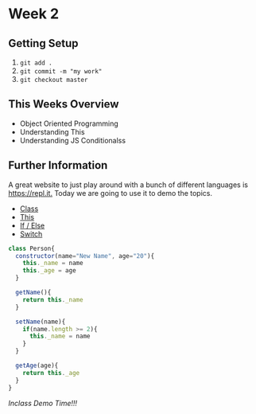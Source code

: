 # Week 2

## Getting Setup

1. `git add .`
2. `git commit -m "my work"`
3. `git checkout master`

## This Weeks Overview

- Object Oriented Programming
- Understanding This
- Understanding JS Conditionalss

## Further Information

A great website to just play around with a bunch of different languages
is <https://repl.it.> Today we are going to use it to demo the topics.

- [Class](https://developer.mozilla.org/en-US/docs/Web/JavaScript/Reference/Statements/class)
- [This](https://developer.mozilla.org/en-US/docs/Web/JavaScript/Reference/Operators/this)
- [If / Else](https://developer.mozilla.org/en-US/docs/Web/JavaScript/Reference/Statements/if...else)
- [Switch](https://developer.mozilla.org/en-US/docs/Web/JavaScript/Reference/Statements/switch)

```javascript
class Person{
  constructor(name="New Name", age="20"){
    this._name = name
    this._age = age
  }

  getName(){
    return this._name
  }

  setName(name){
    if(name.length >= 2){
      this._name = name
    }
  }

  getAge(age){
    return this._age
  }
}

```


_Inclass Demo Time!!!_
